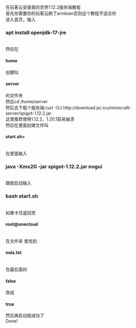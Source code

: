在玩客云安装我的世界1.12.2服务端教程<br>
首先你需要你的玩客云刷了armbian否则这个教程不适合你<br>
进入首页，输入<br>
<h3>apt install openjdk-17-jre</h3><br>
然后在<h4>home</h4>创建叫<h4>server</h4>的文件夹<br>
然后cd /home/server<br>
然后去下载个服务端:curl -OJ http://download.pc.icu/minecraft-server/spigot-1.12.2.jar<br>
这里推荐使用1.12.2，1.20.1容易崩溃<br>
然后在里面创建文件叫<h4>start.sh></h4><br>
在里面输入<h3>java -Xmx2G -jar spigot-1.12.2.jar nogui</h3><br>
跟我启动输入<br>
<h3>bash start.sh</h3><br>
如果卡住返回至<h4>root@onecloud</h4><br>
在文件夹 里找到<h4>eula.txt</h4><br>
在最后面的<h4>false</h4>改成<h4>true</h4>然后再启动就成功了<br>
Done!<br>
